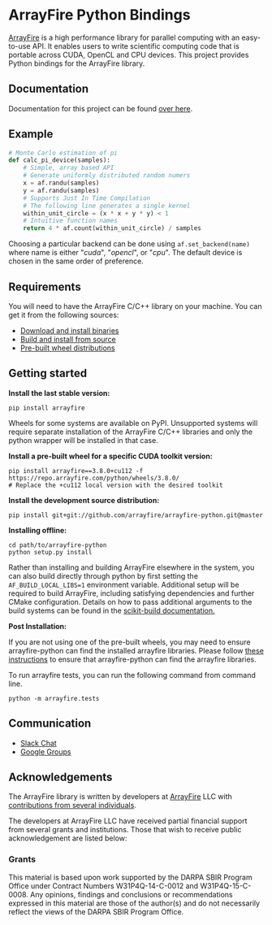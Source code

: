 # ArrayFire Python Bindings

[ArrayFire](https://github.com/arrayfire/arrayfire) is a high performance library for parallel computing with an easy-to-use API. It enables users to write scientific computing code that is portable across CUDA, OpenCL and CPU devices. This project provides Python bindings for the ArrayFire library.

## Documentation

Documentation for this project can be found [over here](http://arrayfire.org/arrayfire-python/).

## Example

```python
# Monte Carlo estimation of pi
def calc_pi_device(samples):
    # Simple, array based API
    # Generate uniformly distributed random numers
    x = af.randu(samples)
    y = af.randu(samples)
    # Supports Just In Time Compilation
    # The following line generates a single kernel
    within_unit_circle = (x * x + y * y) < 1
    # Intuitive function names
    return 4 * af.count(within_unit_circle) / samples
```


Choosing a particular backend can be done using `af.set_backend(name)`  where name is either "_cuda_", "_opencl_", or "_cpu_". The default device is chosen in the same order of preference.

## Requirements

You will need to have the ArrayFire C/C++ library on your machine. You can get it from the following sources:

- [Download and install binaries](https://arrayfire.com/download)
- [Build and install from source](https://github.com/arrayfire/arrayfire)
- [Pre-built wheel distributions](https://repo.arrayfire.com/python/wheels/3.8.0/)

## Getting started

**Install the last stable version:**  
```
pip install arrayfire
```
Wheels for some systems are available on PyPI. Unsupported systems will require separate installation of the ArrayFire C/C++ libraries and only the python wrapper will be installed in that case.

**Install a pre-built wheel for a specific CUDA toolkit version:**
```
pip install arrayfire==3.8.0+cu112 -f https://repo.arrayfire.com/python/wheels/3.8.0/
# Replace the +cu112 local version with the desired toolkit
```

**Install the development source distribution:**

```
pip install git+git://github.com/arrayfire/arrayfire-python.git@master
```

**Installing offline:**

```
cd path/to/arrayfire-python
python setup.py install
```
Rather than installing and building ArrayFire elsewhere in the system, you can also build directly through python by first setting the `AF_BUILD_LOCAL_LIBS=1` environment variable. Additional setup will be required to build ArrayFire, including satisfying dependencies and further CMake configuration. Details on how to pass additional arguments to the build systems can be found in the [scikit-build documentation.](https://scikit-build.readthedocs.io/en/latest/)

**Post Installation:**

If you are not using one of the pre-built wheels, you may need to ensure arrayfire-python can find the installed arrayfire libraries. Please follow [these instructions](https://github.com/arrayfire/arrayfire-python/wiki) to ensure that arrayfire-python can find the arrayfire libraries.

To run arrayfire tests, you can run the following command from command line.

```
python -m arrayfire.tests
```

## Communication

* [Slack Chat](https://join.slack.com/t/arrayfire-org/shared_invite/MjI4MjIzMDMzMTczLTE1MDI5ODg4NzYtN2QwNGE3ODA5OQ)
* [Google Groups](https://groups.google.com/forum/#!forum/arrayfire-users)

## Acknowledgements

The ArrayFire library is written by developers at [ArrayFire](http://arrayfire.com) LLC
with [contributions from several individuals](https://github.com/arrayfire/arrayfire_python/graphs/contributors).

The developers at ArrayFire LLC have received partial financial support
from several grants and institutions. Those that wish to receive public
acknowledgement are listed below:

<!--
The following section contains acknowledgements for grant funding. In most
circumstances, the specific phrasing of the text is mandated by the grant
provider. Thus these acknowledgements must remain intact without modification.
-->

### Grants

This material is based upon work supported by the DARPA SBIR Program Office
under Contract Numbers W31P4Q-14-C-0012 and W31P4Q-15-C-0008.
Any opinions, findings and conclusions or recommendations expressed in this
material are those of the author(s) and do not necessarily reflect the views of
the DARPA SBIR Program Office.
